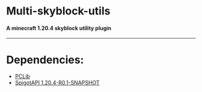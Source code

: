 # Multi-skyblock-utils
#### A minecraft 1.20.4 skyblock utility plugin
- - -
# Dependencies:
- [PCLib](https://github.com/UnKabaraQuiDev/PCLib)
- [SpigotAPI 1.20.4-R0.1-SNAPSHOT](https://hub.spigotmc.org/javadocs/spigot/index.html)
